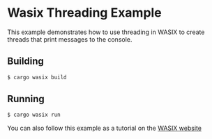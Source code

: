 # Wasix Threading Example

This example demonstrates how to use threading in WASIX to create threads that print messages to the console.

## Building

```bash
$ cargo wasix build
```

## Running

```bash
$ cargo wasix run
```

You can also follow this example as a tutorial on the [WASIX website](http://wasix.org/docs/language-guide/rust/tutorials/threading)
